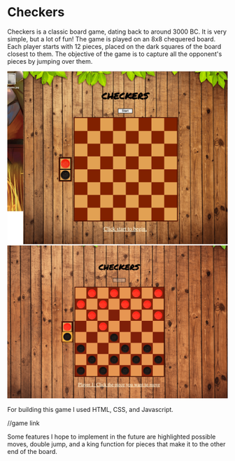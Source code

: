 # Checkers
Checkers is a classic board game, dating back to around 3000 BC. It is very simple, but a lot of fun! The game is played on an 8x8 chequered board. Each player starts with 12 pieces, placed on the dark squares of the board closest to them. The objective of the game is to capture all the opponent's pieces by jumping over them.


![Alt text](/images/SS1.png?raw=true "Checkers")
![Alt text](/images/SS2.png?raw=true "Checkers")

For building this game I used HTML, CSS, and Javascript.

//game link

Some features I hope to implement in the future are highlighted possible moves, double jump, and a king function for pieces that make it to the other end of the board.